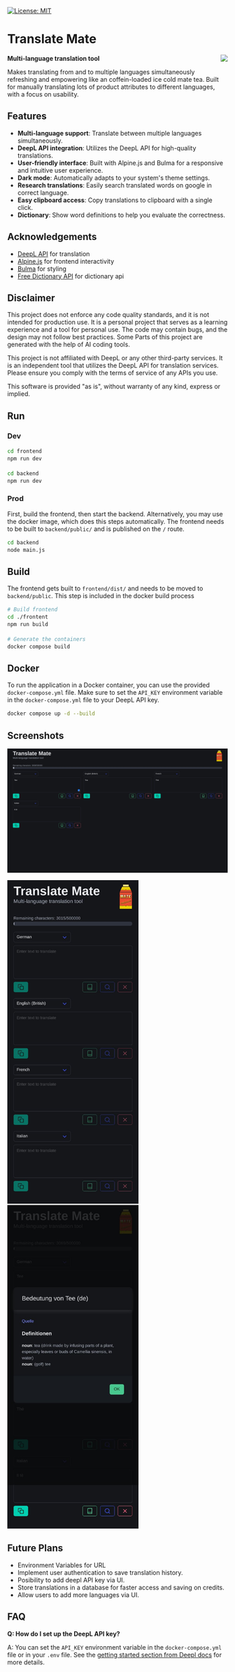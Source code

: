 [![License: MIT](https://img.shields.io/badge/License-MIT-yellow.svg)](LICENSE)


# Translate Mate
<img align="right" width="auto" height="120" src="https://github.com/fhinok/translatemate/blob/5fd693be89337b90e094e4af85c5cdaa0642fb19/frontent/src/logo.png">

**Multi-language translation tool**

Makes translating from and to multiple languages simultaneously refreshing and empowering like an coffein-loaded ice cold mate tea.
Built for manually translating lots of product attributes to different languages, with a focus on usability.

## Features
- **Multi-language support**: Translate between multiple languages simultaneously.
- **DeepL API integration**: Utilizes the DeepL API for high-quality translations.
- **User-friendly interface**: Built with Alpine.js and Bulma for a responsive and intuitive user experience.
- **Dark mode**: Automatically adapts to your system's theme settings.
- **Research translations**: Easily search translated words on google in correct language.
- **Easy clipboard access**: Copy translations to clipboard with a single click.
- **Dictionary**: Show word definitions to help you evaluate the correctness.

## Acknowledgements
- [DeepL API](https://www.deepl.com/pro#developer) for translation
- [Alpine.js](https://alpinejs.dev/) for frontend interactivity
- [Bulma](https://bulma.io/) for styling
- [Free Dictionary API](https://freedictionaryapi.com) for dictionary api

## Disclaimer
This project does not enforce any code quality standards, and it is not intended for production use. It is a personal project that serves as a learning experience and a tool for personal use. The code may contain bugs, and the design may not follow best practices. Some Parts of this project are generated with the help of AI coding tools.

This project is not affiliated with DeepL or any other third-party services. It is an independent tool that utilizes the DeepL API for translation services. Please ensure you comply with the terms of service of any APIs you use.

This software is provided "as is", without warranty of any kind, express or implied.

## Run
### Dev
```bash
cd frontend
npm run dev

cd backend
npm run dev
```

### Prod
First, build the frontend, then start the backend. Alternatively, you may use the docker image, which does this steps automatically.
The frontend needs to be built to `backend/public/` and is published on the `/` route.
```bash
cd backend
node main.js
```

## Build
The frontend gets built to `frontend/dist/` and needs to be moved to `backend/public`.
This step is included in the docker build process

```bash
# Build frontend
cd ./frontent
npm run build

# Generate the containers
docker compose build
```

## Docker
To run the application in a Docker container, you can use the provided `docker-compose.yml` file. Make sure to set the `API_KEY` environment variable in the `docker-compose.yml` file to your DeepL API key.
```bash
docker compose up -d --build
```

## Screenshots
<img src="screenshot1.jpg">
<p>
  <img width="300" src="screenshot2.jpg">
  <img width="300" src="screenshot3.jpg">  
</p>

## Future Plans
- Environment Variables for URL
- Implement user authentication to save translation history.
- Posibility to add deepl API key via UI.
- Store translations in a database for faster access and saving on credits.
- Allow users to add more languages via UI.

## FAQ
**Q: How do I set up the DeepL API key?**

A: You can set the `API_KEY` environment variable in the `docker-compose.yml` file or in your `.env` file. See the [getting started section from Deepl docs](https://developers.deepl.com/docs/getting-started/intro) for more details.

